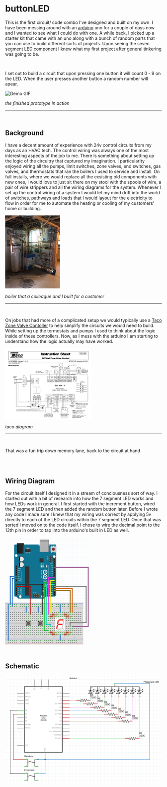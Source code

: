 # buttonLED

This is the first circuit/ code combo I've designed and built on my own.  I have been messing around with an [arduino](https://www.arduino.cc/) uno for a couple of days now and I wanted to see what I could do with one.  A while back, I picked up a starter kit that came with an uno along with a bunch of random parts that you can use to build different sorts of projects.  Upon seeing the seven segment LED component I knew what my first project after general tinkering was going to be.  

<br>

I set out to build a circuit that upon pressing one button it will count 0 - 9 on the LED.  When the user presses another button a random number will apear.

<img src="media/buttonLED.gif" alt="Demo GIF">

*the finished prototype in action*
<hr>

<br>

## Background

I have a decent amount of experience with 24v control circuits from my days as an HVAC tech.  The control wiring was always one of the most interesting aspects of the job to me.  There is something about setting up the logic of the circuitry that captured my imagination.  I particularlty enjoyed wiring all the pumps, limit switches, zone valves, end switches, gas valves, and thermostats that ran the boilers I used to service and install.  On full installs, where we would replace all the exsisting old components with new ones, I would love to just sit there on my stool with the spools of wire, a pair of wire strippers and all the wiring diagrams for the system. Whenever I set up the control wiring of a system I would let my mind drift into the world of switches, pathways and loads that I would layout for the electricity to flow in order for me to automate the heating or cooling of my customers' home or building. 

<img src="media/boiler.jpeg" style="width: 35%; max-width: 25em" alt="Boiler">

*boiler that a colleague and I built for a customer*

<hr>

<br>

On jobs that had more of a complicated setup we would typically use a [Taco Zone Valve Contoller](https://www.tacocomfort.com/product/zone-valve-controls/) to help simplify the circuits we would need to build.  While setting up the termostats and pumps I used to think about the logic inside of these controllers.  Now, as I mess with the arduino I am starting to understand how the logic actually may have worked.

<img src="media/tacoContoller.png" style="width: 55%; max-width: 40em" alt="Taco Schematic">

*taco diagram*
<hr>

<br>

That was a fun trip down memory lane, back to the circuit at hand

<br>
<br>

## Wiring Diagram

For the circuit itself I designed it in a stream of conciousness sort of way.  I started out with a bit of research into how the 7 segment LED works and how LEDs work in general.  I first started with the increment button, wired the 7 segment LED and then added the random button later.  Before I wrote any code I made sure I knew that my wiring was correct by applying 5v directly to each of the LED circuits within the 7 segment LED.  Once that was sorted I moved on to the code itself. I chose to wire the decimal point to the 13th pin in order to tap into the arduino's built in LED as well.  

<img src="media/diagram.png"  style="width: 55%; max-width: 40em" alt="Wiring Diagram">

<br>
<br>

## Schematic

<img src="media/schematic.png" alt="Circuit Schematic">

